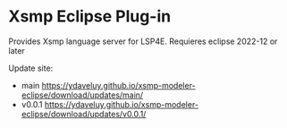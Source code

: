 # Xsmp Eclipse Plug-in

Provides Xsmp language server for LSP4E.
Requieres eclipse 2022-12 or later

Update site:

- main https://ydaveluy.github.io/xsmp-modeler-eclipse/download/updates/main/
- v0.0.1 https://ydaveluy.github.io/xsmp-modeler-eclipse/download/updates/v0.0.1/
